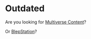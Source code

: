 # Outdated

Are you looking for [Multiverse Content](https://github.com/Space-Station-Multiverse/space-station-14)?

Or [BlepStation](https://blepstation.com/)?
